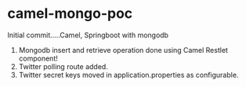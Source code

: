 # camel-mongo-poc

Initial commit.....Camel, Springboot with mongodb
1. Mongodb insert and retrieve operation done using Camel Restlet component!
2. Twitter polling route added.
3. Twitter secret keys moved in application.properties as configurable.

